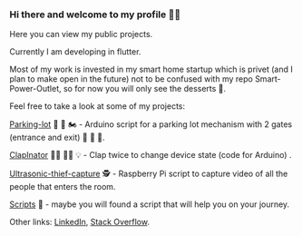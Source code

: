 ### Hi there and welcome to my profile 🧙‍♂️

Here you can view my public projects.

Currently I am developing in flutter.

Most of my work is invested in my smart home startup which is privet (and I plan to make open in the future) not to be confused with my repo Smart-Power-Outlet,
so for now you will only see the desserts 🍧.


Feel free to take a look at some of my projects:

[Parking-lot](https://github.com/guyluz11/parking-lot)  🚧 🚗 🏍️ - Arduino script for a parking lot mechanism with 2 gates (entrance and exit) 🚧 🚜 🚕.

[ClapInator](https://github.com/guyluz11/ClapInator)  👏🏾 👏🏾 💡 - Clap twice to change device state (code for Arduino) .

[Ultrasonic-thief-capture](https://github.com/guyluz11/ultrasonic-thief-capture) 🕵️ - Raspberry Pi script to capture video of all the people that enters the room.

[Scripts](https://github.com/guyluz11/Scripts)  🐲 - maybe you will found a script that will help you on your journey.


Other links: [LinkedIn](https://www.linkedin.com/in/guy-luz-7319487a/), [Stack Overflow](https://stackoverflow.com/users/10242854/guy).
